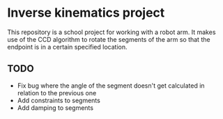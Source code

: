 # Inverse kinematics project

This repository is a school project for working with a robot arm. It makes use of the CCD algorithm to rotate the segments of the arm so that the endpoint is in a certain specified location.

## TODO
* Fix bug where the angle of the segment doesn't get calculated in relation to the previous one
* Add constraints to segments
* Add damping to segments